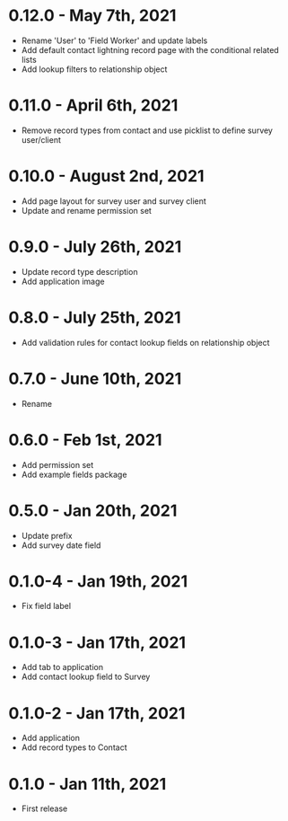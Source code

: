 # 0.12.0 - May 7th, 2021
* Rename 'User' to 'Field Worker' and update labels
* Add default contact lightning record page with the conditional related lists
* Add lookup filters to relationship object

# 0.11.0 - April 6th, 2021
* Remove record types from contact and use picklist to define survey user/client

# 0.10.0 - August 2nd, 2021
* Add page layout for survey user and survey client
* Update and rename permission set

# 0.9.0 - July 26th, 2021
* Update record type description
* Add application image

# 0.8.0 - July 25th, 2021
* Add validation rules for contact lookup fields on relationship object

# 0.7.0 - June 10th, 2021
* Rename

# 0.6.0 - Feb 1st, 2021
* Add permission set
* Add example fields package

# 0.5.0 - Jan 20th, 2021
* Update prefix
* Add survey date field

# 0.1.0-4 - Jan 19th, 2021
* Fix field label

# 0.1.0-3 - Jan 17th, 2021
* Add tab to application
* Add contact lookup field to Survey

# 0.1.0-2 - Jan 17th, 2021
* Add application
* Add record types to Contact

# 0.1.0 - Jan 11th, 2021
* First release